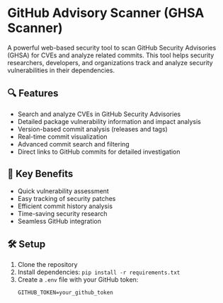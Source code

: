# GitHub Advisory Scanner (GHSA Scanner)

A powerful web-based security tool to scan GitHub Security Advisories (GHSA) for CVEs and analyze related commits. This tool helps security researchers, developers, and organizations track and analyze security vulnerabilities in their dependencies.

## 🔍 Features
- Search and analyze CVEs in GitHub Security Advisories
- Detailed package vulnerability information and impact analysis
- Version-based commit analysis (releases and tags)
- Real-time commit visualization
- Advanced commit search and filtering
- Direct links to GitHub commits for detailed investigation

## 🚀 Key Benefits
- Quick vulnerability assessment
- Easy tracking of security patches
- Efficient commit history analysis
- Time-saving security research
- Seamless GitHub integration

## 🛠️ Setup
1. Clone the repository
2. Install dependencies: `pip install -r requirements.txt`
3. Create a `.env` file with your GitHub token:
   ```plaintext:.env
   GITHUB_TOKEN=your_github_token
```
